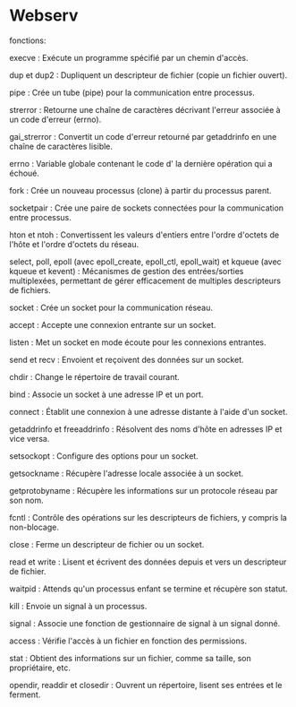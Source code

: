 # Webserv
fonctions:

execve : Exécute un programme spécifié par un chemin d'accès.

dup et dup2 : Dupliquent un descripteur de fichier (copie un fichier ouvert).

pipe : Crée un tube (pipe) pour la communication entre processus.

strerror : Retourne une chaîne de caractères décrivant l'erreur associée à un code d'erreur (errno).

gai_strerror : Convertit un code d'erreur retourné par getaddrinfo en une chaîne de caractères lisible.

errno : Variable globale contenant le code d' la dernière opération qui a échoué.

fork : Crée un nouveau processus (clone) à partir du processus parent.

socketpair : Crée une paire de sockets connectées pour la communication entre processus.

hton et ntoh : Convertissent les valeurs d'entiers entre l'ordre d'octets de l'hôte et l'ordre d'octets du réseau.

select, poll, epoll (avec epoll_create, epoll_ctl, epoll_wait) et kqueue (avec kqueue et kevent) : Mécanismes de gestion des entrées/sorties multiplexées, permettant de gérer efficacement de multiples descripteurs de fichiers.

socket : Crée un socket pour la communication réseau.

accept : Accepte une connexion entrante sur un socket.

listen : Met un socket en mode écoute pour les connexions entrantes.

send et recv : Envoient et reçoivent des données sur un socket.

chdir : Change le répertoire de travail courant.

bind : Associe un socket à une adresse IP et un port.

connect : Établit une connexion à une adresse distante à l'aide d'un socket.

getaddrinfo et freeaddrinfo : Résolvent des noms d'hôte en adresses IP et vice versa.

setsockopt : Configure des options pour un socket.

getsockname : Récupère l'adresse locale associée à un socket.

getprotobyname : Récupère les informations sur un protocole réseau par son nom.

fcntl : Contrôle des opérations sur les descripteurs de fichiers, y compris la non-blocage.

close : Ferme un descripteur de fichier ou un socket.

read et write : Lisent et écrivent des données depuis et vers un descripteur de fichier.

waitpid : Attends qu'un processus enfant se termine et récupère son statut.

kill : Envoie un signal à un processus.

signal : Associe une fonction de gestionnaire de signal à un signal donné.

access : Vérifie l'accès à un fichier en fonction des permissions.

stat : Obtient des informations sur un fichier, comme sa taille, son propriétaire, etc.

opendir, readdir et closedir : Ouvrent un répertoire, lisent ses entrées et le ferment.

